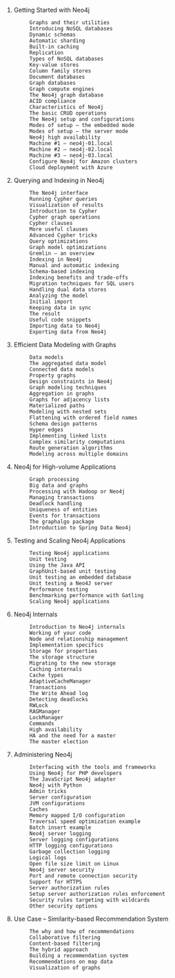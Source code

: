 1. Getting Started with Neo4j

            Graphs and their utilities
            Introducing NoSQL databases
            Dynamic schemas
            Automatic sharding
            Built-in caching
            Replication
            Types of NoSQL databases
            Key-value stores
            Column family stores
            Document databases
            Graph databases
            Graph compute engines
            The Neo4j graph database
            ACID compliance
            Characteristics of Neo4j
            The basic CRUD operations
            The Neo4j setup and configurations
            Modes of setup – the embedded mode
            Modes of setup – the server mode
            Neo4j high availability
            Machine #1 – neo4j-01.local
            Machine #2 – neo4j-02.local
            Machine #3 – neo4j-03.local
            Configure Neo4j for Amazon clusters
            Cloud deployment with Azure
     
2. Querying and Indexing in Neo4j

            The Neo4j interface
            Running Cypher queries
            Visualization of results
            Introduction to Cypher
            Cypher graph operations
            Cypher clauses
            More useful clauses
            Advanced Cypher tricks
            Query optimizations
            Graph model optimizations
            Gremlin – an overview
            Indexing in Neo4j
            Manual and automatic indexing
            Schema-based indexing
            Indexing benefits and trade-offs
            Migration techniques for SQL users
            Handling dual data stores
            Analyzing the model
            Initial import
            Keeping data in sync
            The result
            Useful code snippets
            Importing data to Neo4j
            Exporting data from Neo4j
     
3. Efficient Data Modeling with Graphs

            Data models
            The aggregated data model
            Connected data models
            Property graphs
            Design constraints in Neo4j
            Graph modeling techniques
            Aggregation in graphs
            Graphs for adjacency lists
            Materialized paths
            Modeling with nested sets
            Flattening with ordered field names
            Schema design patterns
            Hyper edges
            Implementing linked lists
            Complex similarity computations
            Route generation algorithms
            Modeling across multiple domains
     
4. Neo4j for High-volume Applications

            Graph processing
            Big data and graphs
            Processing with Hadoop or Neo4j
            Managing transactions
            Deadlock handling
            Uniqueness of entities
            Events for transactions
            The graphalgo package
            Introduction to Spring Data Neo4j
     
5. Testing and Scaling Neo4j Applications

            Testing Neo4j applications
            Unit testing
            Using the Java API
            GraphUnit-based unit testing
            Unit testing an embedded database
            Unit testing a Neo4J server
            Performance testing
            Benchmarking performance with Gatling
            Scaling Neo4j applications
     
6. Neo4j Internals

            Introduction to Neo4j internals
            Working of your code
            Node and relationship management
            Implementation specifics
            Storage for properties
            The storage structure
            Migrating to the new storage
            Caching internals
            Cache types
            AdaptiveCacheManager
            Transactions
            The Write Ahead log
            Detecting deadlocks
            RWLock
            RAGManager
            LockManager
            Commands
            High availability
            HA and the need for a master
            The master election
     
7. Administering Neo4j

            Interfacing with the tools and frameworks
            Using Neo4j for PHP developers
            The JavaScript Neo4j adapter
            Neo4j with Python
            Admin tricks
            Server configuration
            JVM configurations
            Caches
            Memory mapped I/O configuration
            Traversal speed optimization example
            Batch insert example
            Neo4j server logging
            Server logging configurations
            HTTP logging configurations
            Garbage collection logging
            Logical logs
            Open file size limit on Linux
            Neo4j server security
            Port and remote connection security
            Support for HTTPS
            Server authorization rules
            Setup server authorization rules enforcement
            Security rules targeting with wildcards
            Other security options
     
8. Use Case – Similarity-based Recommendation System

            The why and how of recommendations
            Collaborative filtering
            Content-based filtering
            The hybrid approach
            Building a recommendation system
            Recommendations on map data
            Visualization of graphs